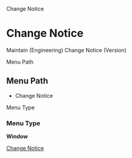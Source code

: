 
Change Notice
# Change Notice


Maintain (Engineering) Change Notice (Version)

Menu Path
## Menu Path



- Change Notice

Menu Type
### Menu Type

**Window**


[Change Notice](../../window-change-notice.md)